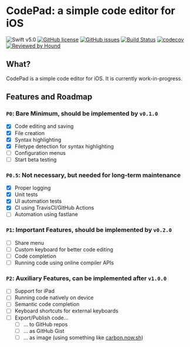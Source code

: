 # CodePad: a simple code editor for iOS

![Swift v5.0](https://img.shields.io/badge/Swift-5.0-F16D39.svg?style=flat)
[![GitHub license](https://img.shields.io/github/license/sohnryang/CodePad)](https://github.com/sohnryang/CodePad/blob/master/LICENSE)
[![GitHub issues](https://img.shields.io/github/issues/sohnryang/CodePad)](https://github.com/sohnryang/CodePad/issues)
[![Build Status](https://travis-ci.com/sohnryang/CodePad.svg?branch=master)](https://travis-ci.com/sohnryang/CodePad)
[![codecov](https://codecov.io/gh/sohnryang/CodePad/branch/master/graph/badge.svg)](https://codecov.io/gh/sohnryang/CodePad)
[![Reviewed by Hound](https://img.shields.io/badge/Reviewed_by-Hound-8E64B0.svg)](https://houndci.com)

## What?

CodePad is a simple code editor for iOS. It is currently work-in-progress.

## Features and Roadmap

### `P0`: Bare Minimum, should be implemented by `v0.1.0`
- [x] Code editing and saving
- [x] File creation
- [x] Syntax highlighting
- [x] Filetype detection for syntax highlighting
- [ ] Configuration menus
- [ ] Start beta testing

### `P0.5`: Not necessary, but needed for long-term maintenance
- [x] Proper logging
- [x] Unit tests
- [x] UI automation tests
- [x] CI using TravisCI/GitHub Actions
- [ ] Automation using fastlane

### `P1`: Important Features, should be implemented by `v0.2.0`
- [ ] Share menu
- [ ] Custom keyboard for better code editing
- [ ] Code completion
- [ ] Running code using online compiler APIs

### `P2`: Auxiliary Features, can be implemented after `v1.0.0`
- [ ] Support for iPad
- [ ] Running code natively on device
- [ ] Semantic code completion
- [ ] Keyboard shortcuts for external keyboards
- [ ] Export/Publish code...
  - [ ] ... to GitHub repos
  - [ ] ... as GitHub Gist
  - [ ] ... as image (using something like [carbon.now.sh](https://carbon.now.sh/))
